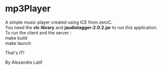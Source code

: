# mp3Player
A simple music player created using ICE from zeroC.  
You need the **vlc library** and **jaudiotagger-2.0.2.jar** to run this application. To run the client and the server :  
  make build  
  make launch
  
That's IT!

By Alexandre Latif
